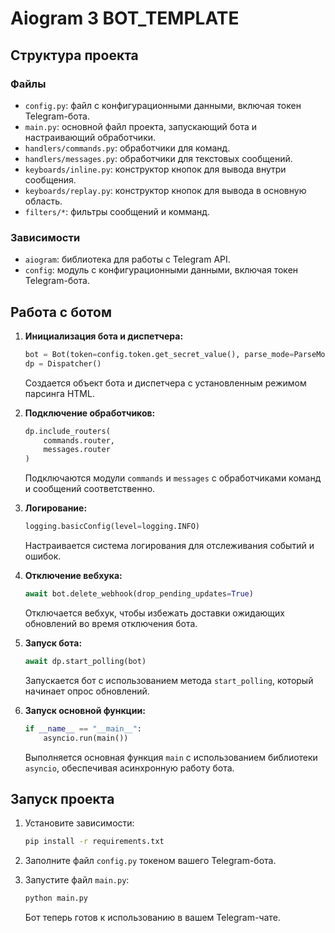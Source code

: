 # Aiogram 3 BOT_TEMPLATE

## Структура проекта

### Файлы

- `config.py`: файл с конфигурационными данными, включая токен Telegram-бота.
- `main.py`: основной файл проекта, запускающий бота и настраивающий обработчики.
- `handlers/commands.py`: обработчики для команд.
- `handlers/messages.py`: обработчики для текстовых сообщений.
- `keyboards/inline.py`: конструктор кнопок для вывода внутри сообщения.
- `keyboards/replay.py`: конструктор кнопок для вывода в основную область.
- `filters/*`: фильтры сообщений и комманд.

### Зависимости

- `aiogram`: библиотека для работы с Telegram API.
- `config`: модуль с конфигурационными данными, включая токен Telegram-бота.

## Работа с ботом

1. **Инициализация бота и диспетчера:**

    ```python
    bot = Bot(token=config.token.get_secret_value(), parse_mode=ParseMode.HTML)
    dp = Dispatcher()
    ```

    Создается объект бота и диспетчера с установленным режимом парсинга HTML.

2. **Подключение обработчиков:**

    ```python
    dp.include_routers(
        commands.router,
        messages.router
    )
    ```

    Подключаются модули `commands` и `messages` с обработчиками команд и сообщений соответственно.

3. **Логирование:**

    ```python
    logging.basicConfig(level=logging.INFO)
    ```

    Настраивается система логирования для отслеживания событий и ошибок.

4. **Отключение вебхука:**

    ```python
    await bot.delete_webhook(drop_pending_updates=True)
    ```

    Отключается вебхук, чтобы избежать доставки ожидающих обновлений во время отключения бота.

5. **Запуск бота:**

    ```python
    await dp.start_polling(bot)
    ```

    Запускается бот с использованием метода `start_polling`, который начинает опрос обновлений.

6. **Запуск основной функции:**

    ```python
    if __name__ == "__main__":
        asyncio.run(main())
    ```

    Выполняется основная функция `main` с использованием библиотеки `asyncio`, обеспечивая асинхронную работу бота.

## Запуск проекта

1. Установите зависимости:

    ```bash
    pip install -r requirements.txt
    ```

2. Заполните файл `config.py` токеном вашего Telegram-бота.

3. Запустите файл `main.py`:

    ```bash
    python main.py
    ```

    Бот теперь готов к использованию в вашем Telegram-чате.
